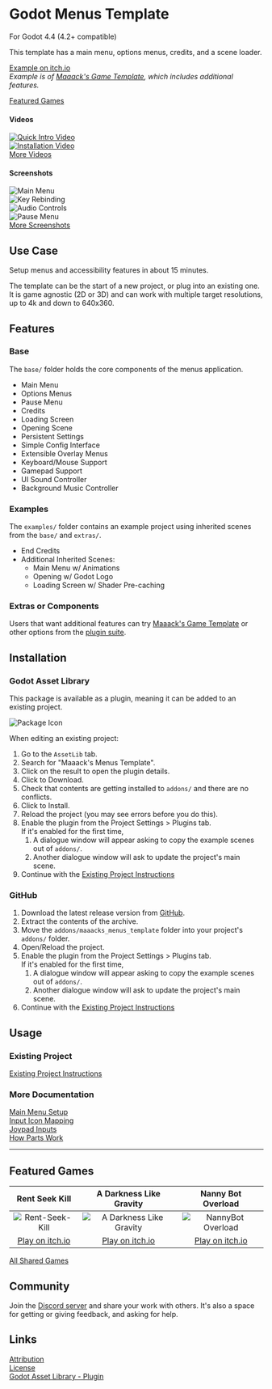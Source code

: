 # Godot Menus Template
For Godot 4.4 (4.2+ compatible)

This template has a main menu, options menus, credits, and a scene loader.

[Example on itch.io](https://maaack.itch.io/godot-game-template)  
_Example is of [Maaack's Game Template](https://github.com/Maaack/Godot-Game-Template), which includes additional features._

[Featured Games](#featured-games)  

#### Videos

[![Quick Intro Video](https://img.youtube.com/vi/U9CB3vKINVw/hqdefault.jpg)](https://youtu.be/U9CB3vKINVw)  
[![Installation Video](https://img.youtube.com/vi/-QWJnZ8bVdk/hqdefault.jpg)](https://youtu.be/-QWJnZ8bVdk)  
[More Videos](/addons/maaacks_menus_template/docs/Videos.md)

#### Screenshots
![Main Menu](/addons/maaacks_menus_template/media/screenshot-3-1.png)  
![Key Rebinding](/addons/maaacks_menus_template/media/screenshot-3-2.png)  
![Audio Controls](/addons/maaacks_menus_template/media/screenshot-3-4.png)  
![Pause Menu](/addons/maaacks_menus_template/media/screenshot-3-6.png)  
[More Screenshots](/addons/maaacks_menus_template/docs/Screenshots.md)  

## Use Case
Setup menus and accessibility features in about 15 minutes.

The template can be the start of a new project, or plug into an existing one. It is game agnostic (2D or 3D) and can work with multiple target resolutions, up to 4k and down to 640x360.

## Features

### Base

The `base/` folder holds the core components of the menus application.

-   Main Menu    
-   Options Menus
-   Pause Menu
-   Credits
-   Loading Screen
-   Opening Scene
-   Persistent Settings
-   Simple Config Interface
-   Extensible Overlay Menus
-   Keyboard/Mouse Support
-   Gamepad Support
-   UI Sound Controller
-   Background Music Controller

### Examples 

The `examples/` folder contains an example project using inherited scenes from the `base/` and `extras/`.

-   End Credits
-   Additional Inherited Scenes:
    -   Main Menu w/ Animations
    -   Opening w/ Godot Logo
    -   Loading Screen w/ Shader Pre-caching 

### Extras or Components

Users that want additional features can try [Maaack's Game Template](https://github.com/Maaack/Godot-Game-Template) or other options from the [plugin suite](/addons/maaacks_menus_template/docs/PluginSuite.md).  


## Installation

### Godot Asset Library
This package is available as a plugin, meaning it can be added to an existing project. 

![Package Icon](/addons/maaacks_menus_template/media/menus-icon-black-transparent-256x256.png)  

When editing an existing project:

1.  Go to the `AssetLib` tab.
2.  Search for "Maaack's Menus Template".
3.  Click on the result to open the plugin details.
4.  Click to Download.
5.  Check that contents are getting installed to `addons/` and there are no conflicts.
6.  Click to Install.
7.  Reload the project (you may see errors before you do this).
8.  Enable the plugin from the Project Settings > Plugins tab.  
    If it's enabled for the first time,
    1.  A dialogue window will appear asking to copy the example scenes out of `addons/`.
    2.  Another dialogue window will ask to update the project's main scene.
9.  Continue with the [Existing Project Instructions](/addons/maaacks_menus_template/docs/ExistingProject.md)  


### GitHub


1.  Download the latest release version from [GitHub](https://github.com/Maaack/Godot-Menus-Template/releases/latest).  
2.  Extract the contents of the archive.
3.  Move the `addons/maaacks_menus_template` folder into your project's `addons/` folder.  
4.  Open/Reload the project.  
5.  Enable the plugin from the Project Settings > Plugins tab.  
    If it's enabled for the first time,
    1.  A dialogue window will appear asking to copy the example scenes out of `addons/`.
    2.  Another dialogue window will ask to update the project's main scene.
6.  Continue with the [Existing Project Instructions](/addons/maaacks_menus_template/docs/ExistingProject.md) 


## Usage

### Existing Project

[Existing Project Instructions](/addons/maaacks_menus_template/docs/ExistingProject.md)  
   
### More Documentation

[Main Menu Setup](/addons/maaacks_menus_template/docs/MainMenuSetup.md)  
[Input Icon Mapping](/addons/maaacks_menus_template/docs/InputIconMapping.md)  
[Joypad Inputs](/addons/maaacks_menus_template/docs/JoypadInputs.md)  
[How Parts Work](/addons/maaacks_menus_template/docs/HowPartsWork.md)  

---

## Featured Games

| Rent Seek Kill  | A Darkness Like Gravity  | Nanny Bot Overload |
| :-------: | :----------: | :----------: |
![Rent-Seek-Kill](/addons/maaacks_menus_template/media/screenshot-game-rent-seek-kill.png)  |  ![A Darkness Like Gravity](/addons/maaacks_menus_template/media/screenshot-game-a-darkness-like-gravity.png)  |  ![NannyBot Overload](/addons/maaacks_menus_template/media/screenshot-game-nannybot-overload.png)  
[Play on itch.io](https://xandruher.itch.io/rent-seek-kill)  |  [Play on itch.io](https://maaack.itch.io/a-darkness-like-gravity)  |  [Play on itch.io](https://justaguyjustaguy.itch.io/nannybot-overload)

[All Shared Games](/addons/maaacks_menus_template/docs/GamesMade.md)  


## Community

Join the [Discord server](https://discord.gg/AyZrJh5AMp ) and share your work with others. It's also a space for getting or giving feedback, and asking for help. 
 

## Links
[Attribution](/addons/maaacks_menus_template/ATTRIBUTION.md)  
[License](/addons/maaacks_menus_template/LICENSE.txt)  
[Godot Asset Library - Plugin](https://godotengine.org/asset-library/asset/2899) 
